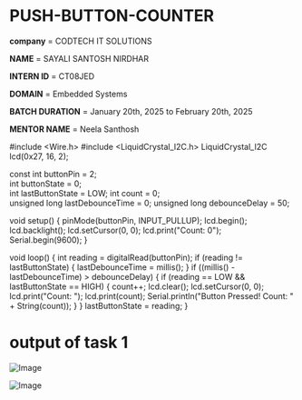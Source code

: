 # PUSH-BUTTON-COUNTER

**company** = CODTECH IT SOLUTIONS 

**NAME** = SAYALI SANTOSH NIRDHAR 

**INTERN ID** = CT08JED

**DOMAIN** = Embedded Systems 

**BATCH DURATION** = January 20th, 2025 to February 20th, 2025 

**MENTOR NAME** = Neela Santhosh 

#include <Wire.h> 
#include <LiquidCrystal_I2C.h> 
LiquidCrystal_I2C lcd(0x27, 16, 2);

const int buttonPin = 2;  
int buttonState = 0;    
int lastButtonState = LOW;
int count = 0;          
unsigned long lastDebounceTime = 0;
unsigned long debounceDelay = 50; 

void setup() {
    pinMode(buttonPin, INPUT_PULLUP); 
    lcd.begin();
    lcd.backlight();
    lcd.setCursor(0, 0);
    lcd.print("Count: 0");
    Serial.begin(9600);
}

void loop() {
    int reading = digitalRead(buttonPin);
    if (reading != lastButtonState) {
        lastDebounceTime = millis();
    }
    if ((millis() - lastDebounceTime) > debounceDelay) {
        if (reading == LOW && lastButtonState == HIGH) { 
            count++;
            lcd.clear();
            lcd.setCursor(0, 0);
            lcd.print("Count: ");
            lcd.print(count);
            Serial.println("Button Pressed! Count: " + String(count));
        }
    }
    lastButtonState = reading; 
}
# output of task 1
![Image](https://github.com/user-attachments/assets/b5a0acfa-616d-4482-bb76-e0d7b0c629fa)

![Image](https://github.com/user-attachments/assets/717498e1-7771-4c6c-8f72-4309d7cd0398)
